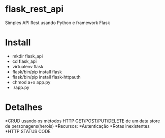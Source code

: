 # flask_rest_api
Simples API Rest usando Python e framework Flask

# Install
* mkdir flask_api
* cd flask_api
* virtualenv flask
* flask/bin/pip install flask
* flask/bin/pip install flask-httpauth
* chmod a+x app.py
* ./app.py

# Detalhes
*CRUD usando os métodos HTTP GET/POST/PUT/DELETE de um data store de personagens(herois)
*Recursos:
*Autenticação
*Rotas inexistentes
*HTTP STATUS CODE